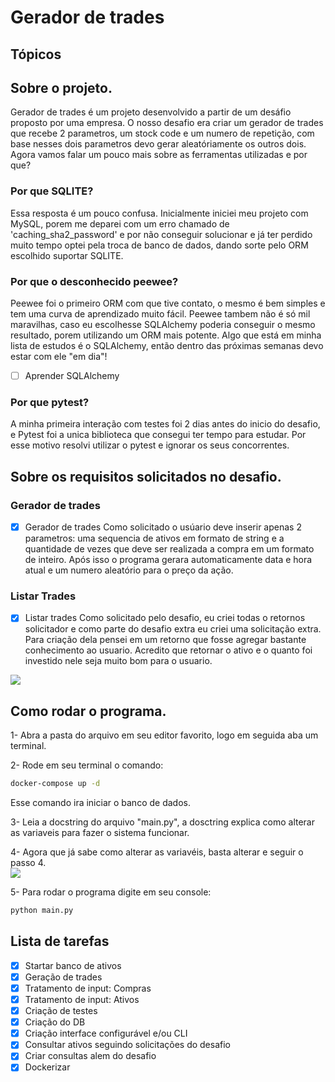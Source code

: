 # Gerador de trades

## Tópicos


## Sobre o projeto.
Gerador de trades é um projeto desenvolvido a partir de um desáfio proposto por uma empresa.
O nosso desafio era criar um gerador de trades que recebe 2 parametros, um stock code e um numero de repetição, com base nesses dois parametros devo gerar aleatóriamente os outros dois.
Agora vamos falar um pouco mais sobre as ferramentas utilizadas e por que?

### Por que SQLITE?
Essa resposta é um pouco confusa. Inicialmente iniciei meu projeto com MySQL, porem me deparei com um erro chamado de 'caching_sha2_password' e por não conseguir solucionar e já ter perdido muito tempo optei pela troca de banco de dados, dando sorte pelo ORM escolhido suportar SQLITE.

### Por que o desconhecido peewee?
Peewee foi o primeiro ORM com que tive contato, o mesmo é bem simples e tem uma curva de aprendizado muito fácil. Peewee tambem não é só mil maravilhas, caso eu escolhesse SQLAlchemy poderia conseguir o mesmo resultado, porem utilizando um ORM mais potente.
Algo que está em minha lista de estudos é o SQLAlchemy, então dentro das próximas semanas devo estar com ele "em dia"!
- [ ] Aprender SQLAlchemy

### Por que pytest?
A minha primeira interação com testes foi 2 dias antes do inicio do desafio, e Pytest foi a unica biblioteca que consegui ter tempo para estudar. 
Por esse motivo resolvi utilizar o pytest e ignorar os seus concorrentes.

## Sobre os requisitos solicitados no desafio.

### Gerador de trades
- [x] Gerador de trades
Como solicitado o usúario deve inserir apenas 2 parametros: uma sequencia de ativos em formato de string e a quantidade de vezes que deve ser realizada a compra em um formato de inteiro. Após isso o programa gerara automaticamente data e hora atual e um numero aleatório para o preço da ação.

### Listar Trades
- [x] Listar trades
Como solicitado pelo desafio, eu criei todas o retornos solicitador e como parte do desafio extra eu criei uma solicitação extra. Para criação dela pensei em um retorno que fosse agregar bastante conhecimento ao usuario.
Acredito que retornar o ativo e o quanto foi investido nele seja muito bom para o usuario.
<img align="center" src="https://i.imgur.com/BXtxN2Z.png">

## Como rodar o programa.
1- Abra a pasta do arquivo em seu editor favorito, logo em seguida aba um terminal.

2- Rode em seu terminal o comando: 
```bash
docker-compose up -d
```

Esse comando ira iniciar o banco de dados.

3- Leia a docstring do arquivo "main.py", a dosctring explica como alterar as variaveis para fazer o sistema funcionar.

4- Agora que já sabe como alterar as variavéis, basta alterar e seguir o passo 4.
<br>
<img src="https://i.imgur.com/e6L0qFP.png">

5- Para rodar o programa digite em seu console:
```bash
python main.py
```

## Lista de tarefas
- [x] Startar banco de ativos
- [X] Geração de trades
- [x] Tratamento de input: Compras
- [x] Tratamento de input: Ativos
- [x] Criação de testes
- [x] Criação do DB
- [x] Criação interface configurável e/ou CLI
- [x] Consultar ativos seguindo solicitações do desafio
- [x] Criar consultas alem do desafio
- [x] Dockerizar 
